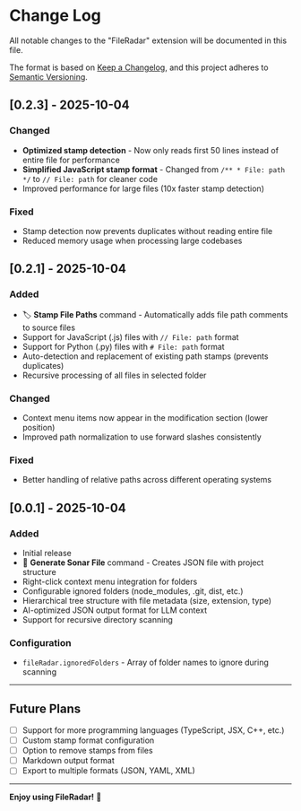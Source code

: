 # Change Log

All notable changes to the "FileRadar" extension will be documented in this file.

The format is based on [Keep a Changelog](http://keepachangelog.com/),
and this project adheres to [Semantic Versioning](https://semver.org/).

## [0.2.3] - 2025-10-04

### Changed
- **Optimized stamp detection** - Now only reads first 50 lines instead of entire file for performance
- **Simplified JavaScript stamp format** - Changed from `/** * File: path */` to `// File: path` for cleaner code
- Improved performance for large files (10x faster stamp detection)

### Fixed
- Stamp detection now prevents duplicates without reading entire file
- Reduced memory usage when processing large codebases

## [0.2.1] - 2025-10-04

### Added
- 🏷️ **Stamp File Paths** command - Automatically adds file path comments to source files
- Support for JavaScript (.js) files with `// File: path` format
- Support for Python (.py) files with `# File: path` format
- Auto-detection and replacement of existing path stamps (prevents duplicates)
- Recursive processing of all files in selected folder

### Changed
- Context menu items now appear in the modification section (lower position)
- Improved path normalization to use forward slashes consistently

### Fixed
- Better handling of relative paths across different operating systems

## [0.0.1] - 2025-10-04

### Added
- Initial release
- 🎯 **Generate Sonar File** command - Creates JSON file with project structure
- Right-click context menu integration for folders
- Configurable ignored folders (node_modules, .git, dist, etc.)
- Hierarchical tree structure with file metadata (size, extension, type)
- AI-optimized JSON output format for LLM context
- Support for recursive directory scanning

### Configuration
- `fileRadar.ignoredFolders` - Array of folder names to ignore during scanning

---

## Future Plans

- [ ] Support for more programming languages (TypeScript, JSX, C++, etc.)
- [ ] Custom stamp format configuration
- [ ] Option to remove stamps from files
- [ ] Markdown output format
- [ ] Export to multiple formats (JSON, YAML, XML)

---

**Enjoy using FileRadar!** 🎯